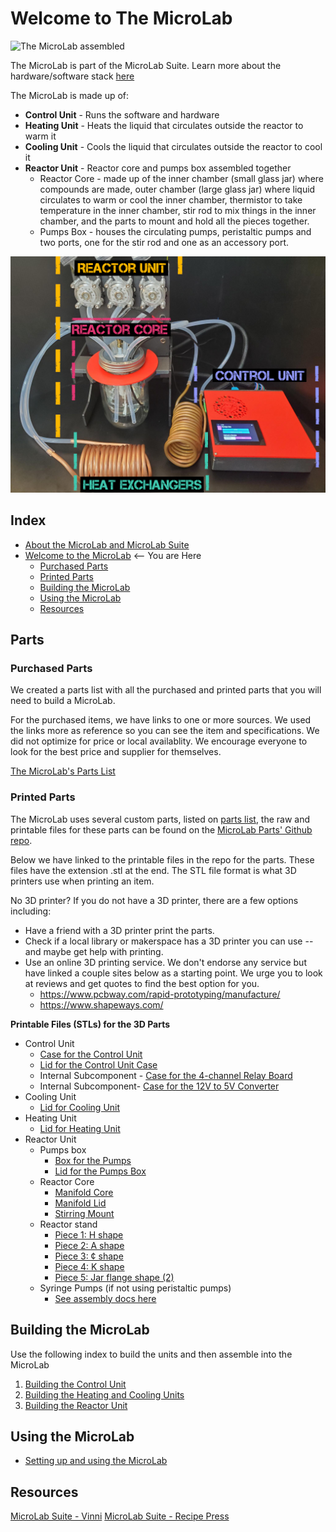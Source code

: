# Welcome to The MicroLab

<IMG ALT="The MicroLab assembled" SRC="https://fourthievesvinegar.org/wp-content/uploads/2024/07/microlab-stirring-3.gif" width="800" />

The MicroLab is part of the MicroLab Suite. Learn more about the hardware/software stack [here](/docs/motivation.md#Meet-the-MicroLab-Suite)

The MicroLab is made up of:

- **Control Unit** - Runs the software and hardware
- **Heating Unit** - Heats the liquid that circulates outside the reactor to warm it
- **Cooling Unit** - Cools the liquid that circulates outside the reactor to cool it
- **Reactor Unit** - Reactor core and pumps box assembled together
  - Reactor Core - made up of the inner chamber (small glass jar) where compounds are made, outer chamber (large glass jar) where liquid circulates to warm or cool the inner chamber, thermistor to take temperature in the inner chamber, stir rod to mix things in the inner chamber, and the parts to mount and hold all the pieces together.
  - Pumps Box - houses the circulating pumps, peristaltic pumps and two ports, one for the stir rod and one as an accessory port.

<IMG ALT="The MicroLab assembled" SRC="./media/ML_units.png" width="600" />

## Index

- [About the MicroLab and MicroLab Suite](docs/motivation.md)
- [Welcome to the MicroLab](docs/index.md) <-- You are Here
  - [Purchased Parts](#purchased_parts)
  - [Printed Parts](#3d)
  - [Building the MicroLab](#build)
  - [Using the MicroLab](#use)
  - [Resources](#resources)

## Parts

### Purchased Parts

<a name="purchased_parts"></a>

We created a parts list with all the purchased and printed parts that you will need to build a MicroLab.

For the purchased items, we have links to one or more sources. We used the links more as reference so you can see the item and specifications. We did not optimize for price or local availablity. We encourage everyone to look for the best price and supplier for themselves.

[The MicroLab's Parts List](https://github.com/FourThievesVinegar/solderless-microlab/blob/main/docs/microlab-parts-list.xlsx)

### Printed Parts

<a name="3d"></a>

The MicroLab uses several custom parts, listed on [parts list](https://github.com/FourThievesVinegar/solderless-microlab/blob/main/docs/microlab-parts-list.xlsx), the raw and printable files for these parts can be found on the [MicroLab Parts' Github repo](https://github.com/FourThievesVinegar/microlab-parts/tree/main/v6).

Below we have linked to the printable files in the repo for the parts. These files have the extension .stl at the end. The STL file format is what 3D printers use when printing an item.

No 3D printer? If you do not have a 3D printer, there are a few options including:

- Have a friend with a 3D printer print the parts.
- Check if a local library or makerspace has a 3D printer you can use -- and maybe get help with printing.
- Use an online 3D printing service. We don't endorse any service but have linked a couple sites below as a starting point. We urge you to look at reviews and get quotes to find the best option for you.
  - https://www.pcbway.com/rapid-prototyping/manufacture/
  - https://www.shapeways.com/

**Printable Files (STLs) for the 3D Parts**

- Control Unit
  - [Case for the Control Unit](https://github.com/FourThievesVinegar/microlab-parts/blob/main/v6/control-box/control-box-flat-v.1.0.stl)
  - [Lid for the Control Unit Case](https://github.com/FourThievesVinegar/microlab-parts/blob/main/v6/control-box/control-box-lid-flat-v.1.0.stl)
  - Internal Subcomponent - [Case for the 4-channel Relay Board](https://github.com/FourThievesVinegar/microlab-parts/blob/main/v6/control-box/sub-components/relay-board-case-50x73x17mm-no-top.stl)
  - Internal Subcomponent- [Case for the 12V to 5V Converter](https://github.com/FourThievesVinegar/microlab-parts/blob/main/v6/control-box/sub-components/stepdown-case-63x27x14mm.stl)
- Cooling Unit
  - [Lid for Cooling Unit](https://github.com/FourThievesVinegar/microlab-parts/blob/main/v6/temperature-units/cold-unit-lid-v.1.0.stl)
- Heating Unit
  - [Lid for Heating Unit](https://github.com/FourThievesVinegar/microlab-parts/blob/main/v6/temperature-units/hot-unit-lid-v.1.0.stl)
- Reactor Unit
  - Pumps box
    - [Box for the Pumps](https://github.com/FourThievesVinegar/microlab-parts/blob/main/v6/pumps-box/pumps-box-v.1.0.stl)
    - [Lid for the Pumps Box](https://github.com/FourThievesVinegar/microlab-parts/blob/main/v6/pumps-box/pumps-box-lid-v0.3.stl)
  - Reactor Core
    - [Manifold Core](https://github.com/FourThievesVinegar/microlab-parts/blob/main/v6/reactor-manifold/reactor-manifold-core-v0.1.stl)
    - [Manifold Lid](https://github.com/FourThievesVinegar/microlab-parts/blob/main/v6/reactor-manifold/reactor-manifold-lid-v0.1.stl)
    - [Stirring Mount](https://github.com/FourThievesVinegar/microlab-parts/blob/main/v6/reactor-manifold/stirring-mount-screws-accessible.stl)
  - Reactor stand
    - [Piece 1: H shape](https://github.com/FourThievesVinegar/microlab-parts/blob/main/v6/reactor-stand/reactor-stand-H.v1.0.stl)
    - [Piece 2: A shape](https://github.com/FourThievesVinegar/microlab-parts/blob/main/v6/reactor-stand/reactor-stand-A.v1.0.stl)
    - [Piece 3: ¢ shape](https://github.com/FourThievesVinegar/microlab-parts/blob/main/v6/reactor-stand/reactor-stand-c.v1.0.stl)
    - [Piece 4: K shape](https://github.com/FourThievesVinegar/microlab-parts/blob/main/v6/reactor-stand/reactor-stand-k.v1.0.stl)
    - [Piece 5: Jar flange shape (2)](https://github.com/FourThievesVinegar/microlab-parts/blob/main/v6/reactor-stand/reactor-stand-jar-flange.v0.1.STL)
  - Syringe Pumps (if not using peristaltic pumps)
    - [See assembly docs here](https://github.com/FourThievesVinegar/microlab-parts/tree/main/syringe-pump)

## Building the MicroLab

<a name="build"></a>
Use the following index to build the units and then assemble into the MicroLab

1. [Building the Control Unit](/docs/assembly-control-unit.md)
1. [Building the Heating and Cooling Units](/docs/assembly-temperature-exchangers-unit.md)
1. [Building the Reactor Unit](/docs/assembly-reactor-unit.md)

## Using the MicroLab

<a name="use"></a>

- [Setting up and using the MicroLab](/docs/operation.md)

## Resources

<a name="resources"></a>

[MicroLab Suite - Vinni](https://vinni.fourthievesvinegar.org/projects/NVXg2yPAKaMu)
[MicroLab Suite - Recipe Press](https://recipepress.fourthievesvinegar.org/)
